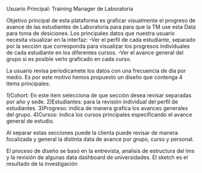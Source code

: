 
Usuario Principal: Training Manager de Laboratoria

Objetivo principal de esta plataforma es graficar visualmente el progreso de avance de las estudiantes de Laboratoria para para que la TM use esta Data para toma de desiciones. Los principales datos que nuestra usuario necesita visualizar en la interfaz:
 -Ver el perfil de cada estudiante, separado por la sección que corresponda para visualizar los progresos individuales de cada estudiante en los diferentes cursos.
 -Ver el avance general del grupo si es posible verlo graficado en cada curso.

 La usuario revisa periodicamete los datos con una frecuencia de día por medio. Es por este motivo hemos propuesto un diseño que contenga 4 items principales:
 
 1)Cohort: En este item selecciona de que sección desea revisar separadas por año y sede.
 2)Estudiantes: para la revisión individual del perfil de estudiantes.
 3)Progreso: indica de manera grafica los avances generales del grupo.
 4)Cursos: indica los cursos principales especificando el avance general de estudio.

 Al separar estas secciones puede la clienta puede revisar de manera focalizada y general la 
 distinta data de avance por grupo, curso y personal.

El proceso de diseño se basó en la entrevista, analisis de estructura del lms y la revisión de algunas data dashboard de universidades. El sketch es el resultado de la investigación

